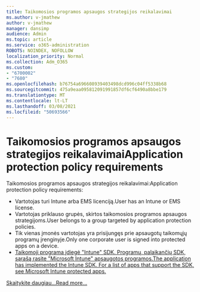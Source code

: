 ```yaml
---
title: Taikomosios programos apsaugos strategijos reikalavimai
ms.author: v-jmathew
author: v-jmathew
manager: dansimp
audience: Admin
ms.topic: article
ms.service: o365-administration
ROBOTS: NOINDEX, NOFOLLOW
localization_priority: Normal
ms.collection: Adm_O365
ms.custom:
- "6700002"
- "7680"
ms.openlocfilehash: b76754a696608939403498dcd996c04ff5338b68
ms.sourcegitcommit: 475a9eaa095812091991857df6cf6490a8bbe179
ms.translationtype: MT
ms.contentlocale: lt-LT
ms.lasthandoff: 03/08/2021
ms.locfileid: "50693566"
---
```

# <a name="application-protection-policy-requirements"></a><span data-ttu-id="98e20-102">Taikomosios programos apsaugos strategijos reikalavimai</span><span class="sxs-lookup"><span data-stu-id="98e20-102">Application protection policy requirements</span></span>

<span data-ttu-id="98e20-103">Taikomosios programos apsaugos strategijos reikalavimai:</span><span class="sxs-lookup"><span data-stu-id="98e20-103">Application protection policy requirements:</span></span>

- <span data-ttu-id="98e20-104">Vartotojas turi Intune arba EMS licenciją.</span><span class="sxs-lookup"><span data-stu-id="98e20-104">User has an Intune or EMS license.</span></span>
- <span data-ttu-id="98e20-105">Vartotojas priklauso grupės, skirtos taikomosios programos apsaugos strategijoms.</span><span class="sxs-lookup"><span data-stu-id="98e20-105">User belongs to a group targeted by application protection policies.</span></span>
- <span data-ttu-id="98e20-106">Tik vienas įmonės vartotojas yra prisijungęs prie apsaugotų taikomųjų programų įrenginyje.</span><span class="sxs-lookup"><span data-stu-id="98e20-106">Only one corporate user is signed into protected apps on a device.</span></span>
- [<span data-ttu-id="98e20-107">Taikomoji programa įdiegė "Intune" SDK. Programų, palaikančių SDK, sąrašą rasite "Microsoft Intune" apsaugotos programos.</span><span class="sxs-lookup"><span data-stu-id="98e20-107">The application has implemented the Intune SDK. For a list of apps that support the SDK, see Microsoft Intune protected apps.</span></span>](https://docs.microsoft.com/mem/intune/apps/apps-supported-intune-apps)

[<span data-ttu-id="98e20-108">Skaitykite daugiau...</span><span class="sxs-lookup"><span data-stu-id="98e20-108">Read more...</span></span>](https://docs.microsoft.com/mem/intune/apps/app-protection-policy)

